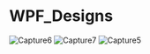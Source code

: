 # WPF_Designs
![Capture6](https://user-images.githubusercontent.com/39798017/144745318-c7303d59-bf32-49cd-a8e2-4a8c641e3e68.PNG)
![Capture7](https://user-images.githubusercontent.com/39798017/144745319-3c2961dc-a7fe-409d-a9dc-7bbd8616a8d6.PNG)
![Capture5](https://user-images.githubusercontent.com/39798017/144745322-c3dd04d4-91b3-40dc-b759-52d878f97256.PNG)
